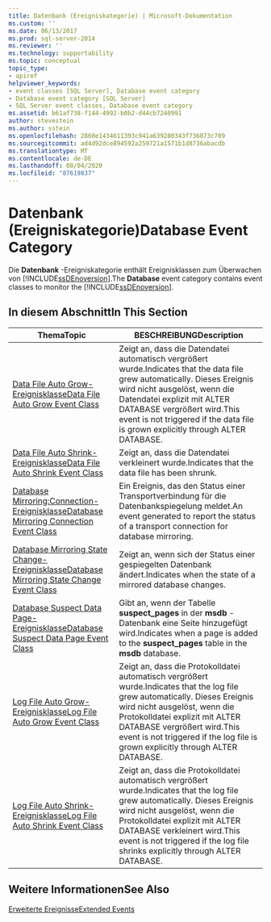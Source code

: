 ```yaml
---
title: Datenbank (Ereigniskategorie) | Microsoft-Dokumentation
ms.custom: ''
ms.date: 06/13/2017
ms.prod: sql-server-2014
ms.reviewer: ''
ms.technology: supportability
ms.topic: conceptual
topic_type:
- apiref
helpviewer_keywords:
- event classes [SQL Server], Database event category
- Database event category [SQL Server]
- SQL Server event classes, Database event category
ms.assetid: b61af738-f144-4992-b0b2-d44cb7240991
author: stevestein
ms.author: sstein
ms.openlocfilehash: 2860e1434611393c941a639280343f736073c709
ms.sourcegitcommit: ad4d92dce894592a259721a1571b1d8736abacdb
ms.translationtype: MT
ms.contentlocale: de-DE
ms.lasthandoff: 08/04/2020
ms.locfileid: "87619837"
---
```

# <a name="database-event-category"></a><span data-ttu-id="51ff1-102">Datenbank (Ereigniskategorie)</span><span class="sxs-lookup"><span data-stu-id="51ff1-102">Database Event Category</span></span>
  <span data-ttu-id="51ff1-103">Die **Datenbank** -Ereigniskategorie enthält Ereignisklassen zum Überwachen von [!INCLUDE[ssDEnoversion](../../includes/ssdenoversion-md.md)].</span><span class="sxs-lookup"><span data-stu-id="51ff1-103">The **Database** event category contains event classes to monitor the [!INCLUDE[ssDEnoversion](../../includes/ssdenoversion-md.md)].</span></span>  
  
## <a name="in-this-section"></a><span data-ttu-id="51ff1-104">In diesem Abschnitt</span><span class="sxs-lookup"><span data-stu-id="51ff1-104">In This Section</span></span>  
  
|<span data-ttu-id="51ff1-105">Thema</span><span class="sxs-lookup"><span data-stu-id="51ff1-105">Topic</span></span>|<span data-ttu-id="51ff1-106">BESCHREIBUNG</span><span class="sxs-lookup"><span data-stu-id="51ff1-106">Description</span></span>|  
|-----------|-----------------|  
|[<span data-ttu-id="51ff1-107">Data File Auto Grow-Ereignisklasse</span><span class="sxs-lookup"><span data-stu-id="51ff1-107">Data File Auto Grow Event Class</span></span>](data-file-auto-grow-event-class.md)|<span data-ttu-id="51ff1-108">Zeigt an, dass die Datendatei automatisch vergrößert wurde.</span><span class="sxs-lookup"><span data-stu-id="51ff1-108">Indicates that the data file grew automatically.</span></span> <span data-ttu-id="51ff1-109">Dieses Ereignis wird nicht ausgelöst, wenn die Datendatei explizit mit ALTER DATABASE vergrößert wird.</span><span class="sxs-lookup"><span data-stu-id="51ff1-109">This event is not triggered if the data file is grown explicitly through ALTER DATABASE.</span></span>|  
|[<span data-ttu-id="51ff1-110">Data File Auto Shrink-Ereignisklasse</span><span class="sxs-lookup"><span data-stu-id="51ff1-110">Data File Auto Shrink Event Class</span></span>](data-file-auto-shrink-event-class.md)|<span data-ttu-id="51ff1-111">Zeigt an, dass die Datendatei verkleinert wurde.</span><span class="sxs-lookup"><span data-stu-id="51ff1-111">Indicates that the data file has been shrunk.</span></span>|  
|[<span data-ttu-id="51ff1-112">Database Mirroring:Connection-Ereignisklasse</span><span class="sxs-lookup"><span data-stu-id="51ff1-112">Database Mirroring Connection Event Class</span></span>](database-mirroring-connection-event-class.md)|<span data-ttu-id="51ff1-113">Ein Ereignis, das den Status einer Transportverbindung für die Datenbankspiegelung meldet.</span><span class="sxs-lookup"><span data-stu-id="51ff1-113">An event generated to report the status of a transport connection for database mirroring.</span></span>|  
|[<span data-ttu-id="51ff1-114">Database Mirroring State Change-Ereignisklasse</span><span class="sxs-lookup"><span data-stu-id="51ff1-114">Database Mirroring State Change Event Class</span></span>](database-mirroring-state-change-event-class.md)|<span data-ttu-id="51ff1-115">Zeigt an, wenn sich der Status einer gespiegelten Datenbank ändert.</span><span class="sxs-lookup"><span data-stu-id="51ff1-115">Indicates when the state of a mirrored database changes.</span></span>|  
|[<span data-ttu-id="51ff1-116">Database Suspect Data Page-Ereignisklasse</span><span class="sxs-lookup"><span data-stu-id="51ff1-116">Database Suspect Data Page Event Class</span></span>](database-suspect-data-page-event-class.md)|<span data-ttu-id="51ff1-117">Gibt an, wenn der Tabelle **suspect_pages** in der **msdb** -Datenbank eine Seite hinzugefügt wird.</span><span class="sxs-lookup"><span data-stu-id="51ff1-117">Indicates when a page is added to the **suspect_pages** table in the **msdb** database.</span></span>|  
|[<span data-ttu-id="51ff1-118">Log File Auto Grow-Ereignisklasse</span><span class="sxs-lookup"><span data-stu-id="51ff1-118">Log File Auto Grow Event Class</span></span>](log-file-auto-grow-event-class.md)|<span data-ttu-id="51ff1-119">Zeigt an, dass die Protokolldatei automatisch vergrößert wurde.</span><span class="sxs-lookup"><span data-stu-id="51ff1-119">Indicates that the log file grew automatically.</span></span> <span data-ttu-id="51ff1-120">Dieses Ereignis wird nicht ausgelöst, wenn die Protokolldatei explizit mit ALTER DATABASE vergrößert wird.</span><span class="sxs-lookup"><span data-stu-id="51ff1-120">This event is not triggered if the log file is grown explicitly through ALTER DATABASE.</span></span>|  
|[<span data-ttu-id="51ff1-121">Log File Auto Shrink-Ereignisklasse</span><span class="sxs-lookup"><span data-stu-id="51ff1-121">Log File Auto Shrink Event Class</span></span>](log-file-auto-shrink-event-class.md)|<span data-ttu-id="51ff1-122">Zeigt an, dass die Protokolldatei automatisch vergrößert wurde.</span><span class="sxs-lookup"><span data-stu-id="51ff1-122">Indicates that the log file grew automatically.</span></span> <span data-ttu-id="51ff1-123">Dieses Ereignis wird nicht ausgelöst, wenn die Protokolldatei explizit mit ALTER DATABASE verkleinert wird.</span><span class="sxs-lookup"><span data-stu-id="51ff1-123">This event is not triggered if the log file shrinks explicitly through ALTER DATABASE.</span></span>|  
  
## <a name="see-also"></a><span data-ttu-id="51ff1-124">Weitere Informationen</span><span class="sxs-lookup"><span data-stu-id="51ff1-124">See Also</span></span>  
 [<span data-ttu-id="51ff1-125">Erweiterte Ereignisse</span><span class="sxs-lookup"><span data-stu-id="51ff1-125">Extended Events</span></span>](../extended-events/extended-events.md)  
  
  
